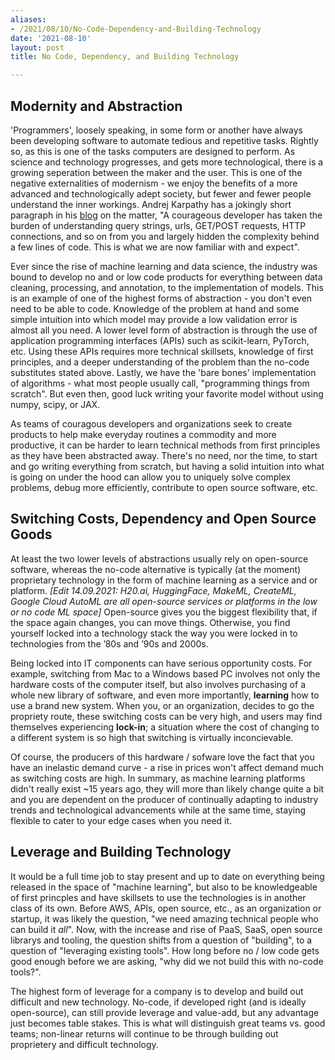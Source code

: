 ```yaml
---
aliases:
- /2021/08/10/No-Code-Dependency-and-Building-Technology
date: '2021-08-10'
layout: post
title: No Code, Dependency, and Building Technology

---
```


## Modernity and Abstraction

'Programmers', loosely speaking, in some form or another have always been developing software to automate tedious and repetitive tasks. Rightly so, as this is one of the tasks computers are designed to perform. As science and technology progresses, and gets more technological, there is a growing seperation between the maker and the user. This is one of the negative externalities of modernism - we enjoy the benefits of a more advanced and technologically adept society, but fewer and fewer people understand the inner workings. Andrej Karpathy has a jokingly short paragraph in his [blog](https://karpathy.github.io/2019/04/25/recipe/) on the matter, "A courageous developer has taken the burden of understanding query strings, urls, GET/POST requests, HTTP connections, and so on from you and largely hidden the complexity behind a few lines of code. This is what we are now familiar with and expect". 

Ever since the rise of machine learning and data science, the industry was bound to develop no and or low code products for everything between data cleaning, processing, and annotation, to the implementation of models. This is an example of one of the highest forms of abstraction - you don't even need to be able to code. Knowledge of the problem at hand and some simple intuition into which model may provide a low validation error is almost all you need. A lower level form of abstraction is through the use of application programming interfaces (APIs) such as scikit-learn, PyTorch, etc. Using these APIs requires more technical skillsets, knowledge of first principles, and a deeper understanding of the problem than the no-code substitutes stated above. Lastly, we have the 'bare bones' implementation of algorithms - what most people usually call, "programming things from scratch". But even then, good luck writing your favorite model without using numpy, scipy, or JAX.

As teams of couragous developers and organizations seek to create products to help make everyday routines a commodity and more productive, it can be harder to learn technical methods from first principles as they have been abstracted away. There's no need, nor the time, to start and go writing everything from scratch, but having a solid intuition into what is going on under the hood can allow you to uniquely solve complex problems, debug more efficiently, contribute to open source software, etc.  

## Switching Costs, Dependency and Open Source Goods

At least the two lower levels of abstractions usually rely on open-source software, whereas the no-code alternative is typically (at the moment) proprietary technology in the form of machine learning as a service and or platform. _[Edit 14.09.2021: H20.ai, HuggingFace, MakeML, CreateML, Google Cloud AutoML are all open-source services or platforms in the low or no code ML space]_ Open-source gives you the biggest flexibility that, if the space again changes, you can move things. Otherwise, you find yourself locked into a technology stack the way you were locked in to technologies from the ’80s and ’90s and 2000s. 

Being locked into IT components can have serious opportunity costs. For example, switching from Mac to a Windows based PC involves not only the hardware costs of the computer itself, but also involves purchasing of a whole new library of software, and even more importantly, **learning** how to use a brand new system. When you, or an organization, decides to go the propriety route, these switching costs can be very high, and users may find themselves experiencing **lock-in**; a situation where the cost of changing to a different system is so high that switching is virtually inconcievable. 

Of course, the producers of this hardware / sofware love the fact that you have an inelastic demand curve - a rise in prices won't affect demand much as switching costs are high. In summary, as machine learning platforms didn't really exist ~15 years ago, they will more than likely change quite a bit and you are dependent on the producer of continually adapting to industry trends and technological advancements while at the same time, staying flexible to cater to your edge cases when you need it. 


## Leverage and Building Technology

It would be a full time job to stay present and up to date on everything being released in the space of "machine learning", but also to be knowledgeable of first princples and have skillsets to use the technologies is in another class of its own. Before AWS, APIs, open source, etc., as an organization or startup, it was likely the question, "we need amazing technical people who can build it _all_". Now, with the increase and rise of PaaS, SaaS, open source librarys and tooling, the question shifts from a question of "building", to a question of "leveraging existing tools". How long before no / low code gets good enough before we are asking, "why did we not build this with no-code tools?". 

The highest form of leverage for a company is to develop and build out difficult and new technology. No-code, if developed right (and is ideally open-source), can still provide leverage and value-add, but any advantage just becomes table stakes. This is what will distinguish great teams vs. good teams; non-linear returns will continue to be through building out proprietery and difficult technology. 